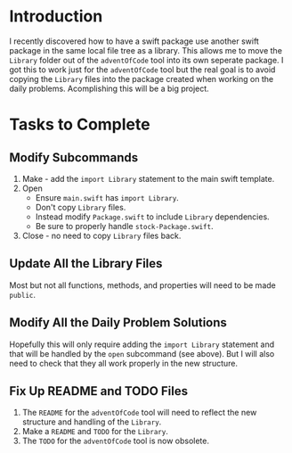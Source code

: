 # Introduction

I recently discovered how to have a swift package use another swift package in the same local file tree as a library.  This allows me to move the `Library` folder out of the `adventOfCode` tool into its own seperate package.  I got this to work just for the `adventOfCode` tool but the real goal is to avoid copying the `Library` files into the package created when working on the daily problems.  Acomplishing this will be a big project.

# Tasks to Complete

## Modify Subcommands

1. Make - add the `import Library` statement to the main swift template.
1. Open
    - Ensure `main.swift` has `import Library`.
    - Don't copy `Library` files.
    - Instead modify `Package.swift` to include `Library` dependencies.
    - Be sure to properly handle `stock-Package.swift`.
1. Close - no need to copy `Library` files back.

## Update All the Library Files

Most but not all functions, methods, and properties will need to be made `public`.

## Modify All the Daily Problem Solutions

Hopefully this will only require adding the `import Library` statement and that will be handled by the `open` subcommand (see above).  But I will also need to check that they all work properly in the new structure.

## Fix Up README and TODO Files

1. The `README` for the `adventOfCode` tool will need to reflect the new structure and handling of the `Library`.
1. Make a `README` and `TODO` for the `Library`.
1. The `TODO` for the `adventOfCode` tool is now obsolete.